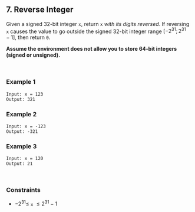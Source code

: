 ## 7. Reverse Integer

Given a signed 32-bit integer `x`, return `x` _with its digits reversed_. If reversing `x` causes the value to go outside the signed 32-bit integer range $[-2^{31}; 2^{31} - 1]$, then return `0`.

**Assume the environment does not allow you to store 64-bit integers (signed or unsigned).**

<br>

### Example 1

```
Input: x = 123
Output: 321
```

### Example 2

```
Input: x = -123
Output: -321
```

### Example 3

```
Input: x = 120
Output: 21
```

<br>

### Constraints

- $-2^{31} \leqslant$ `x` $\leqslant 2^{31} - 1$
